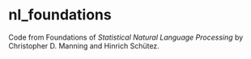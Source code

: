 # nl_foundations
Code from Foundations of _Statistical Natural Language Processing_ by Christopher D. Manning and Hinrich Schütez.

